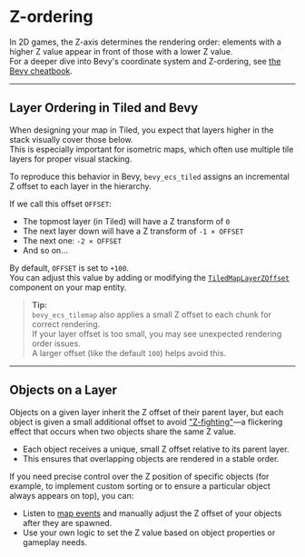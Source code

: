 # Z-ordering

In 2D games, the Z-axis determines the rendering order: elements with a higher Z value appear in front of those with a lower Z value.  
For a deeper dive into Bevy's coordinate system and Z-ordering, see [the Bevy cheatbook](https://bevy-cheatbook.github.io/fundamentals/coords.html).

---

## Layer Ordering in Tiled and Bevy

When designing your map in Tiled, you expect that layers higher in the stack visually cover those below.  
This is especially important for isometric maps, which often use multiple tile layers for proper visual stacking.

To reproduce this behavior in Bevy, `bevy_ecs_tiled` assigns an incremental Z offset to each layer in the hierarchy.

If we call this offset `OFFSET`:

- The topmost layer (in Tiled) will have a Z transform of `0`
- The next layer down will have a Z transform of `-1 × OFFSET`
- The next one: `-2 × OFFSET`
- And so on...

By default, `OFFSET` is set to `+100`.  
You can adjust this value by adding or modifying the [`TiledMapLayerZOffset`](https://docs.rs/bevy_ecs_tiled/latest/bevy_ecs_tiled/tiled/map/struct.TiledMapLayerZOffset.html) component on your map entity.

> **Tip:**  
> `bevy_ecs_tilemap` also applies a small Z offset to each chunk for correct rendering.  
> If your layer offset is too small, you may see unexpected rendering order issues.  
> A larger offset (like the default `100`) helps avoid this.

---

## Objects on a Layer

Objects on a given layer inherit the Z offset of their parent layer, but each object is given a small additional offset to avoid ["Z-fighting"](https://en.wikipedia.org/wiki/Z-fighting)—a flickering effect that occurs when two objects share the same Z value.

- Each object receives a unique, small Z offset relative to its parent layer.
- This ensures that overlapping objects are rendered in a stable order.

If you need precise control over the Z position of specific objects (for example, to implement custom sorting or to ensure a particular object always appears on top), you can:

- Listen to [map events](https://github.com/adrien-bon/bevy_ecs_tiled/blob/dev/examples/map_events.rs) and manually adjust the Z offset of your objects after they are spawned.
- Use your own logic to set the Z value based on object properties or gameplay needs.
